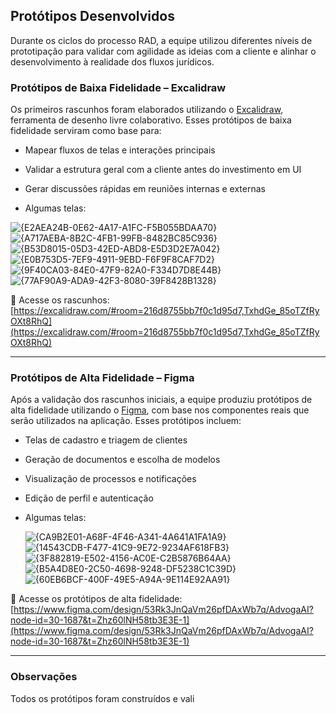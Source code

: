 ## Protótipos Desenvolvidos

Durante os ciclos do processo RAD, a equipe utilizou diferentes níveis de prototipação para validar com agilidade as ideias com a cliente e alinhar o desenvolvimento à realidade dos fluxos jurídicos.

### Protótipos de Baixa Fidelidade – Excalidraw

Os primeiros rascunhos foram elaborados utilizando o [Excalidraw](https://excalidraw.com/#room=216d8755bb7f0c1d95d7,TxhdGe_85oTZfRyOXt8RhQ), ferramenta de desenho livre colaborativo. Esses protótipos de baixa fidelidade serviram como base para:

- Mapear fluxos de telas e interações principais
- Validar a estrutura geral com a cliente antes do investimento em UI
- Gerar discussões rápidas em reuniões internas e externas

- Algumas telas:

![{E2AEA24B-0E62-4A17-A1FC-F5B055BDAA70}](https://github.com/user-attachments/assets/da8198a3-d693-462e-a22e-615e5f3fdc16)
![{A717AEBA-8B2C-4FB1-99FB-8482BC85C936}](https://github.com/user-attachments/assets/43305070-9dc0-4b17-a8a9-6bec7361e3d2)
![{B53D8015-05D3-42ED-ABD8-E5D3D2E7A042}](https://github.com/user-attachments/assets/b89de2ad-0033-4400-8594-49b74e7d6a7b)
![{E0B753D5-7EF9-4911-9EBD-F6F9F8CAF7D2}](https://github.com/user-attachments/assets/5c841159-2621-4780-91ff-2d3f5101b8ab)
![{9F40CA03-84E0-47F9-82A0-F334D7D8E44B}](https://github.com/user-attachments/assets/adaac7d3-2f93-4d11-9c61-c694f1c509fc)
![{77AF90A9-ADA9-42F3-8080-39F8428B1328}](https://github.com/user-attachments/assets/5aa35a18-99dc-43c9-af73-198808014452)





🔗 Acesse os rascunhos:  
[https://excalidraw.com/#room=216d8755bb7f0c1d95d7,TxhdGe_85oTZfRyOXt8RhQ](https://excalidraw.com/#room=216d8755bb7f0c1d95d7,TxhdGe_85oTZfRyOXt8RhQ)

---

### Protótipos de Alta Fidelidade – Figma

Após a validação dos rascunhos iniciais, a equipe produziu protótipos de alta fidelidade utilizando o [Figma](https://www.figma.com/design/53Rk3JnQaVm26pfDAxWb7q/AdvogaAI?node-id=30-1687&t=Zhz60lNH58tb3E3E-1), com base nos componentes reais que serão utilizados na aplicação. Esses protótipos incluem:

- Telas de cadastro e triagem de clientes
- Geração de documentos e escolha de modelos
- Visualização de processos e notificações
- Edição de perfil e autenticação

- Algumas telas:

  ![{CA9B2E01-A68F-4F46-A341-4A641A1FA1A9}](https://github.com/user-attachments/assets/6a9e6714-a9f0-42d9-9ca4-a74fc59002f2)
  ![{14543CDB-F477-41C9-9E72-9234AF618FB3}](https://github.com/user-attachments/assets/07b63c2d-3dfa-4433-9fe5-d95dec87606d)
![{3F882819-E502-4156-AC0E-C2B5876B64AA}](https://github.com/user-attachments/assets/2e7a19f4-74d9-498e-88e7-3545c58c6afb)
![{B5A4D8E0-2C50-4698-9248-DF5238C1C39D}](https://github.com/user-attachments/assets/db472837-9b60-4b67-a1ff-3eb802dd12ec)
![{60EB6BCF-400F-49E5-A94A-9E114E92AA91}](https://github.com/user-attachments/assets/59d55b34-3be2-4a39-a08a-58fc3761da6a)





🔗 Acesse os protótipos de alta fidelidade:  
[https://www.figma.com/design/53Rk3JnQaVm26pfDAxWb7q/AdvogaAI?node-id=30-1687&t=Zhz60lNH58tb3E3E-1](https://www.figma.com/design/53Rk3JnQaVm26pfDAxWb7q/AdvogaAI?node-id=30-1687&t=Zhz60lNH58tb3E3E-1)

---

### Observações

Todos os protótipos foram construídos e vali
